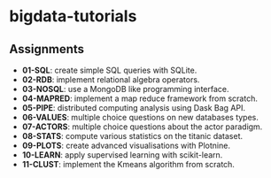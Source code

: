 # bigdata-tutorials

## Assignments

- **01-SQL**: create simple SQL queries with SQLite.
- **02-RDB**: implement relational algebra operators.
- **03-NOSQL**: use a MongoDB like programming interface.
- **04-MAPRED**: implement a map reduce framework from scratch.
- **05-PIPE**: distributed computing analysis using Dask Bag API.
- **06-VALUES**: multiple choice questions on new databases types.
- **07-ACTORS**: multiple choice questions about the actor paradigm.
- **08-STATS**: compute various statistics on the titanic dataset.
- **09-PLOTS**: create advanced visualisations with Plotnine.
- **10-LEARN**: apply supervised learning with scikit-learn.
- **11-CLUST**: implement the Kmeans algorithm from scratch.
